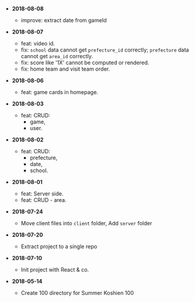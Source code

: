 - **2018-08-08**
  - improve: extract date from gameId

- **2018-08-07**
  - feat: video id.
  - fix: `school` data cannot get `prefecture_id` correctly; `prefecture` data cannot get `area_id` correctly.
  - fix: score like '1X' cannot be computed or rendered.
  - fix: home team and visit team order.

- **2018-08-06**
  - feat: game cards in homepage.

- **2018-08-03**
  - feat: CRUD:
      - game,
      - user.

- **2018-08-02**
  - feat: CRUD:
    - prefecture,
    - date,
    - school.

- **2018-08-01**
  - feat: Server side.
  - feat: CRUD - area.

- **2018-07-24**
  - Move client files into `client` folder, Add `server` folder

- **2018-07-20**
  - Extract project to a single repo

- **2018-07-10**
  - Init project with React & co.

- **2018-05-14**
  - Create 100 directory for Summer Koshien 100
